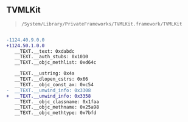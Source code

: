## TVMLKit

> `/System/Library/PrivateFrameworks/TVMLKit.framework/TVMLKit`

```diff

-1124.40.9.0.0
+1124.50.1.0.0
   __TEXT.__text: 0xdabdc
   __TEXT.__auth_stubs: 0x1010
   __TEXT.__objc_methlist: 0xd64c

   __TEXT.__ustring: 0x4a
   __TEXT.__dlopen_cstrs: 0x66
   __TEXT.__objc_const_ax: 0xc54
-  __TEXT.__unwind_info: 0x3308
+  __TEXT.__unwind_info: 0x3358
   __TEXT.__objc_classname: 0x1faa
   __TEXT.__objc_methname: 0x25a98
   __TEXT.__objc_methtype: 0x7bfd

```

